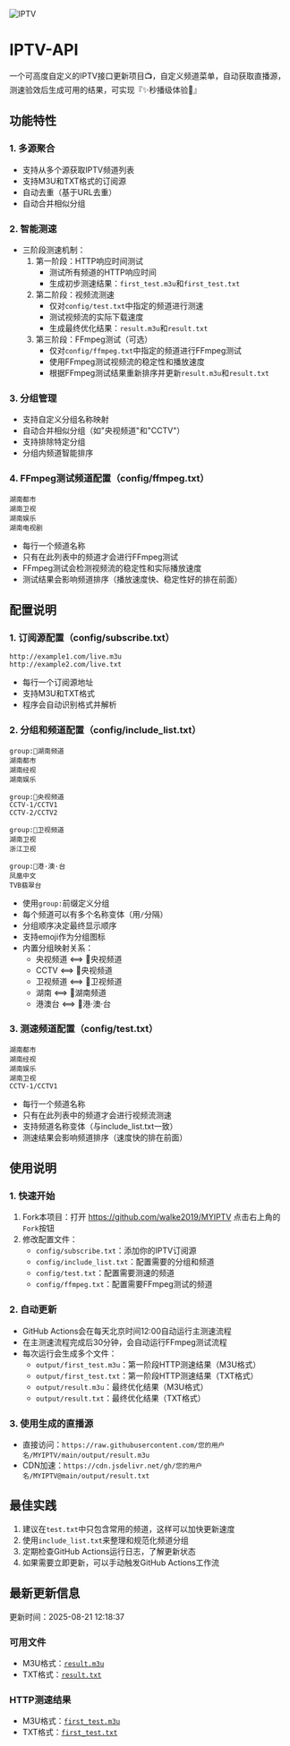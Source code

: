 ![IPTV](https://socialify.git.ci/walke2019/MYIPTV/image?description=1&descriptionEditable=IPTV%20%E7%9B%B4%E6%92%AD%E6%BA%90&forks=1&language=1&name=1&owner=1&pattern=Circuit%20Board&stargazers=1&theme=Auto)

# IPTV-API

一个可高度自定义的IPTV接口更新项目📺，自定义频道菜单，自动获取直播源，测速验效后生成可用的结果，可实现『✨秒播级体验🚀』

## 功能特性

### 1. 多源聚合
- 支持从多个源获取IPTV频道列表
- 支持M3U和TXT格式的订阅源
- 自动去重（基于URL去重）
- 自动合并相似分组

### 2. 智能测速
- 三阶段测速机制：
  1. 第一阶段：HTTP响应时间测试
     - 测试所有频道的HTTP响应时间
     - 生成初步测速结果：`first_test.m3u`和`first_test.txt`
  2. 第二阶段：视频流测速
     - 仅对`config/test.txt`中指定的频道进行测速
     - 测试视频流的实际下载速度
     - 生成最终优化结果：`result.m3u`和`result.txt`
  3. 第三阶段：FFmpeg测试（可选）
     - 仅对`config/ffmpeg.txt`中指定的频道进行FFmpeg测试
     - 使用FFmpeg测试视频流的稳定性和播放速度
     - 根据FFmpeg测试结果重新排序并更新`result.m3u`和`result.txt`

### 3. 分组管理
- 支持自定义分组名称映射
- 自动合并相似分组（如"央视频道"和"CCTV"）
- 支持排除特定分组
- 分组内频道智能排序

### 4. FFmpeg测试频道配置（config/ffmpeg.txt）
```
湖南都市
湖南卫视
湖南娱乐
湖南电视剧
```
- 每行一个频道名称
- 只有在此列表中的频道才会进行FFmpeg测试
- FFmpeg测试会检测视频流的稳定性和实际播放速度
- 测试结果会影响频道排序（播放速度快、稳定性好的排在前面）

## 配置说明

### 1. 订阅源配置（config/subscribe.txt）
```
http://example1.com/live.m3u
http://example2.com/live.txt
```
- 每行一个订阅源地址
- 支持M3U和TXT格式
- 程序会自动识别格式并解析

### 2. 分组和频道配置（config/include_list.txt）
```
group:🍄湖南频道
湖南都市
湖南经视
湖南娱乐

group:🍓央视频道
CCTV-1/CCTV1
CCTV-2/CCTV2

group:🐧卫视频道
湖南卫视
浙江卫视

group:🦄️港·澳·台
凤凰中文
TVB翡翠台
```
- 使用`group:`前缀定义分组
- 每个频道可以有多个名称变体（用`/`分隔）
- 分组顺序决定最终显示顺序
- 支持emoji作为分组图标
- 内置分组映射关系：
  - 央视频道 ⟺ 🍓央视频道
  - CCTV ⟺ 🍓央视频道
  - 卫视频道 ⟺ 🐧卫视频道
  - 湖南 ⟺ 🍄湖南频道
  - 港澳台 ⟺ 🦄️港·澳·台

### 3. 测速频道配置（config/test.txt）
```
湖南都市
湖南经视
湖南娱乐
湖南卫视
CCTV-1/CCTV1
```
- 每行一个频道名称
- 只有在此列表中的频道才会进行视频流测速
- 支持频道名称变体（与include_list.txt一致）
- 测速结果会影响频道排序（速度快的排在前面）

## 使用说明

### 1. 快速开始
1. Fork本项目：打开 https://github.com/walke2019/MYIPTV 点击右上角的`Fork`按钮
2. 修改配置文件：
   - `config/subscribe.txt`：添加你的IPTV订阅源
   - `config/include_list.txt`：配置需要的分组和频道
   - `config/test.txt`：配置需要测速的频道
   - `config/ffmpeg.txt`：配置需要FFmpeg测试的频道

### 2. 自动更新
- GitHub Actions会在每天北京时间12:00自动运行主测速流程
- 在主测速流程完成后30分钟，会自动运行FFmpeg测试流程
- 每次运行会生成多个文件：
  - `output/first_test.m3u`：第一阶段HTTP测速结果（M3U格式）
  - `output/first_test.txt`：第一阶段HTTP测速结果（TXT格式）
  - `output/result.m3u`：最终优化结果（M3U格式）
  - `output/result.txt`：最终优化结果（TXT格式）

### 3. 使用生成的直播源
- 直接访问：`https://raw.githubusercontent.com/您的用户名/MYIPTV/main/output/result.m3u`
- CDN加速：`https://cdn.jsdelivr.net/gh/您的用户名/MYIPTV@main/output/result.txt`

## 最佳实践
1. 建议在`test.txt`中只包含常用的频道，这样可以加快更新速度
2. 使用`include_list.txt`来整理和规范化频道分组
3. 定期检查GitHub Actions运行日志，了解更新状态
4. 如果需要立即更新，可以手动触发GitHub Actions工作流











































































































## 最新更新信息
更新时间：2025-08-21 12:18:37

### 可用文件
- M3U格式：[`result.m3u`](https://raw.githubusercontent.com/walke2019/MYIPTV/main/output/result.m3u)
- TXT格式：[`result.txt`](https://raw.githubusercontent.com/walke2019/MYIPTV/main/output/result.txt)

### HTTP测速结果
- M3U格式：[`first_test.m3u`](https://raw.githubusercontent.com/walke2019/MYIPTV/main/output/first_test.m3u)
- TXT格式：[`first_test.txt`](https://raw.githubusercontent.com/walke2019/MYIPTV/main/output/first_test.txt)

